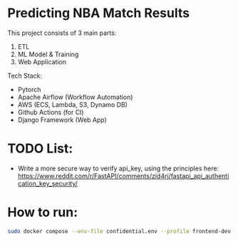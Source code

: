 # Predicting NBA Match Results

This project consists of 3 main parts:

1. ETL
2. ML Model & Training
3. Web Application

Tech Stack:

- Pytorch
- Apache Airflow (Workflow Automation)
- AWS (ECS, Lambda, S3, Dynamo DB)
- Github Actions (for CI)
- Django Framework (Web App)



# TODO List:
- Write a more secure way to verify api_key, using the principles here: https://www.reddit.com/r/FastAPI/comments/zid4rj/fastapi_api_authentication_key_security/



# How to run:

```bash
sudo docker compose --env-file confidential.env --profile frontend-dev up --build --attach-dependencies
```